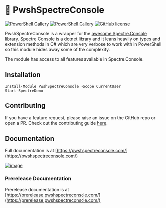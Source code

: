 # 👻 PwshSpectreConsole

[![PowerShell Gallery](https://img.shields.io/powershellgallery/v/PwshSpectreConsole)](https://www.powershellgallery.com/packages/PwshSpectreConsole)
[![PowerShell Gallery](https://img.shields.io/powershellgallery/dt/PwshSpectreConsole)](https://www.powershellgallery.com/packages/PwshSpectreConsole)
[![GitHub license](https://img.shields.io/github/license/ShaunLawrie/PwshSpectreConsole)](https://github.com/ShaunLawrie/PwshSpectreConsole/blob/main/LICENSE)

PwshSpectreConsole is a wrapper for the [awesome Spectre.Console library](https://spectreconsole.net/).
Spectre Console is a dotnet library and it leans heavily on types and extension methods in C# which are very verbose to work with in PowerShell so this module hides away some of the complexity.  

The module has access to all features available in Spectre.Console.

## Installation

```pwsh
Install-Module PwshSpectreConsole -Scope CurrentUser
Start-SpectreDemo
```

## Contributing

If you have a feature request, please raise an issue on the GitHub repo or open a PR.
Check out the contributing guide [here](/CONTRIBUTING.md).

## Documentation

Full documentation is at [https://pwshspectreconsole.com/](https://pwshspectreconsole.com/)

<a href="https://pwshspectreconsole.com/">![image](https://github.com/user-attachments/assets/6773469b-b91e-4129-afca-6d4bc64246d7)</a>

### Prerelease Documentation

Prerelease documentation is at [https://prerelease.pwshspectreconsole.com/](https://prerelease.pwshspectreconsole.com/)
